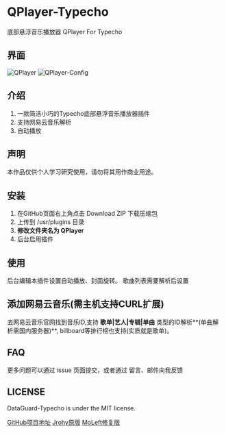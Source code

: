 # QPlayer-Typecho
底部悬浮音乐播放器 QPlayer For Typecho

## 界面
![QPlayer](https://cdn.jsdelivr.net/gh/Jesus0s/BlogStatic@latest/usr/uploads/2020/12/1860625767.png)
![QPlayer-Config](https://cdn.jsdelivr.net/gh/Jesus0s/BlogStatic@latest/usr/uploads/2020/12/1705662815.png)

## 介绍
  1. 一款简洁小巧的Typecho底部悬浮音乐播放器插件
  2. 支持网易云音乐解析
  3. 自动播放

## 声明
本作品仅供个人学习研究使用，请勿将其用作商业用途。

## 安装
  1. 在GitHub页面右上角点击 Download ZIP 下载压缩包
  2. 上传到 /usr/plugins 目录
  3. **修改文件夹名为 QPlayer**
  4. 后台启用插件

## 使用
后台编辑本插件设置自动播放、封面旋转。
歌曲列表需要解析后设置

## 添加网易云音乐(需主机支持CURL扩展)
去网易云音乐官网找到音乐ID,支持 **歌单|艺人|专辑|单曲** 类型的ID解析**(单曲解析需国内服务器)**,
billboard等排行榜也支持(实质就是歌单)。

## FAQ
更多问题可以通过 issue 页面提交，或者通过 留言、邮件向我反馈

## LICENSE
DataGuard-Typecho is under the MIT license.

[GitHub项目地址](https://github.com/Jesus0s/QPlayer-Typecho-Plugin)
[Jrohy原版](https://github.com/Jrohy/QPlayer-Typecho-Plugin)
[MoLeft修复版](https://github.com/MoLeft/QPlayer-Typecho-Plugin)
